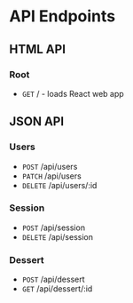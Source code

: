# API Endpoints

## HTML API
### Root
+ `GET` / - loads React web app

## JSON API

### Users
+ `POST` /api/users
+ `PATCH` /api/users
+ `DELETE` /api/users/:id

### Session
+ `POST` /api/session
+ `DELETE` /api/session

### Dessert
+ `POST` /api/dessert
+ `GET` /api/dessert/:id
